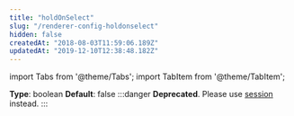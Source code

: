 ```yaml
---
title: "holdOnSelect"
slug: "/renderer-config-holdonselect"
hidden: false
createdAt: "2018-08-03T11:59:06.189Z"
updatedAt: "2019-12-10T12:38:48.182Z"
---
```


import Tabs from '@theme/Tabs';
import TabItem from '@theme/TabItem';

**Type**: boolean
**Default**: false
:::danger 
**Deprecated**. Please use [session](renderer-config-session) instead.
:::
